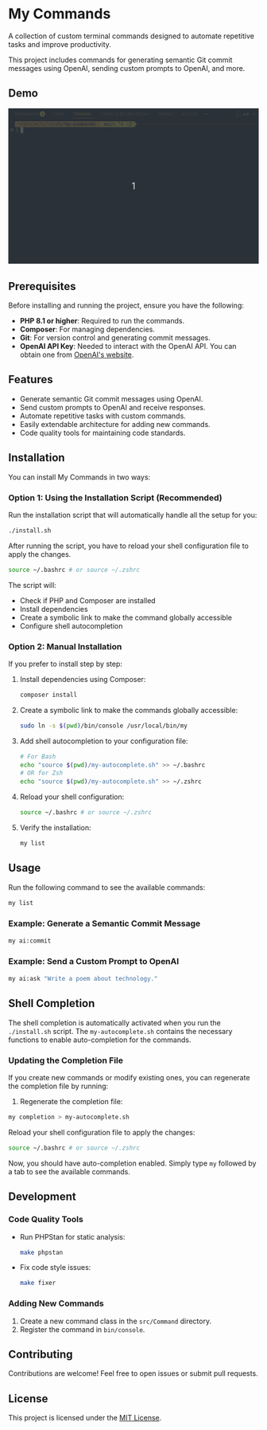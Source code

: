 # My Commands

A collection of custom terminal commands designed to automate repetitive tasks and improve productivity.

This project includes commands for generating semantic Git commit messages using OpenAI, sending custom prompts to OpenAI, and more.

## Demo
![Command Demo](.docs/screen.gif)

## Prerequisites

Before installing and running the project, ensure you have the following:

- **PHP 8.1 or higher**: Required to run the commands.
- **Composer**: For managing dependencies.
- **Git**: For version control and generating commit messages.
- **OpenAI API Key**: Needed to interact with the OpenAI API. You can obtain one from [OpenAI's website](https://platform.openai.com/api-keys).

## Features

- Generate semantic Git commit messages using OpenAI.
- Send custom prompts to OpenAI and receive responses.
- Automate repetitive tasks with custom commands.
- Easily extendable architecture for adding new commands.
- Code quality tools for maintaining code standards.

## Installation

You can install My Commands in two ways:

### Option 1: Using the Installation Script (Recommended)

Run the installation script that will automatically handle all the setup for you:
```bash
./install.sh
```

After running the script, you have to reload your shell configuration file to apply the changes.
```bash
source ~/.bashrc # or source ~/.zshrc
```

The script will:
- Check if PHP and Composer are installed
- Install dependencies
- Create a symbolic link to make the command globally accessible
- Configure shell autocompletion

### Option 2: Manual Installation

If you prefer to install step by step:


1. Install dependencies using Composer:
   ```bash
   composer install
   ```

2. Create a symbolic link to make the commands globally accessible:
   ```bash
   sudo ln -s $(pwd)/bin/console /usr/local/bin/my
   ```

3. Add shell autocompletion to your configuration file:
   ```bash
   # For Bash
   echo "source $(pwd)/my-autocomplete.sh" >> ~/.bashrc
   # OR for Zsh
   echo "source $(pwd)/my-autocomplete.sh" >> ~/.zshrc
   ```

4. Reload your shell configuration:
   ```bash
   source ~/.bashrc # or source ~/.zshrc
   ```

5. Verify the installation:
   ```bash
   my list
   ```

## Usage

Run the following command to see the available commands:
```bash
my list
```

### Example: Generate a Semantic Commit Message
```bash
my ai:commit
```

### Example: Send a Custom Prompt to OpenAI
```bash
my ai:ask "Write a poem about technology."
```


## Shell Completion

The shell completion is automatically activated when you run the `./install.sh` script.
The `my-autocomplete.sh` contains the necessary functions to enable auto-completion for the commands.

### Updating the Completion File

If you create new commands or modify existing ones, you can regenerate the completion file by running:

1. Regenerate the completion file:

```bash
my completion > my-autocomplete.sh
```

Reload your shell configuration file to apply the changes:
```bash
source ~/.bashrc # or source ~/.zshrc
```

Now, you should have auto-completion enabled. Simply type `my` followed by a tab to see the available commands.


## Development

### Code Quality Tools
- Run PHPStan for static analysis:
  ```bash
  make phpstan
  ```
- Fix code style issues:
  ```bash
  make fixer
  ```

### Adding New Commands
1. Create a new command class in the `src/Command` directory.
2. Register the command in `bin/console`.


## Contributing

Contributions are welcome! Feel free to open issues or submit pull requests.

## License

This project is licensed under the [MIT License](LICENSE).
